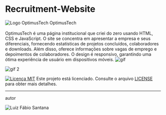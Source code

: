 # Recruitment-Website

![Logo OptimusTech](https://github.com/SantFabio/Recruitment-Website/assets/118360185/ba1ec85e-7c55-47e8-ac7a-3f8c2df857bf) OptimusTech <br>
<br>
OptimusTech é uma página institucional que criei do zero usando HTML, CSS e JavaScript. O site se concentra em apresentar a empresa e seus diferenciais, fornecendo estatísticas de projetos concluídos, colaboradores e downloads. Além disso, oferece informações sobre vagas de emprego e depoimentos de colaboradores. O design é responsivo, garantindo uma ótima experiência de usuário em dispositivos móveis.
![gif](https://github.com/SantFabio/Recruitment-Website/assets/118360185/9167d43b-821c-4184-8267-898b60970317)

![gif 2](https://github.com/SantFabio/Recruitment-Website/assets/118360185/e5e0a095-889d-41dc-b30b-4cce6417cc71)


[![Licença MIT](https://img.shields.io/badge/license-MIT-blue)](https://github.com/SantFabio/Recruitment-Website/blob/main/LICENSE) Este projeto está licenciado. Consulte o arquivo [LICENSE](https://github.com/SantFabio/Recruitment-Website/blob/main/LICENSE) para obter mais detalhes.
<hr>
autor <br>

![Luiz Fábio Santana](https://github.com/SantFabio/Recruitment-Website/assets/118360185/3c61be56-0448-444b-883f-b5ca49b4313b)
